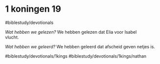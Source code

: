 # 1 koningen 19
#biblestudy/devotionals

*Wat hebben we gelezen?*
We hebben gelezen dat Elia voor Isabel   
vlucht. 

*Wat hebben we geleerd?*
We hebben geleerd dat afscheid geven netjes is.

#biblestudy/devotionals/1kings #biblestudy/devotionals/1kings/nathan